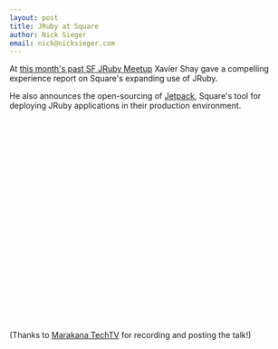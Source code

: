 ```yaml
---
layout: post
title: JRuby at Square
author: Nick Sieger
email: nick@nicksieger.com
---
```

At [this month's past SF JRuby Meetup][meetup] Xavier Shay gave a
compelling experience report on Square's expanding use of JRuby.

He also announces the open-sourcing of [Jetpack][], Square's tool for
deploying JRuby applications in their production environment.

<object width="640" height="360"><param name="movie" value="http://www.youtube.com/v/hMpd4CzR1f8&hl=en_US&feature=player_embedded&version=3"></param><param name="allowFullScreen" value="true"></param><param name="allowScriptAccess" value="always"></param><embed src="http://www.youtube.com/v/hMpd4CzR1f8&hl=en_US&feature=player_embedded&version=3" type="application/x-shockwave-flash" allowfullscreen="true" allowScriptAccess="always" width="640" height="360"></embed></object>

(Thanks to [Marakana TechTV][marakana] for recording and posting the talk!)

[meetup]: http://www.meetup.com/SF-Bay-Area-JRuby-Meetup/events/44244252/
[Jetpack]: https://github.com/square/jetpack
[marakana]: http://marakana.com/forums/ruby/ruby_on_rails/615.html
